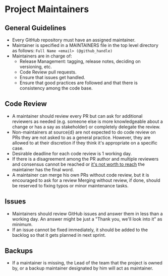 # Project Maintainers

## General Guidelines

* Every GitHub repository must have an assigned maintainer.
* Maintainer is specified in a MAINTAINERS file in the top level directory as follows: `Full Name <email> (@github_handle)`
* Maintainers are in charge of:
  * Release Management: tagging, release notes, deciding on versioning, etc.
  * Code Review pull requests.
  * Ensure that issues get handled.
  * Ensure that good practices are followed and that there is consistency among the code base.

## Code Review

* A maintainer should review every PR but can ask for additional reviewers as needed (e.g. someone else is more knowledgeable about a change or has a say as stakeholder) or completely delegate the review.
* Non-maintainers at source{d} are not expected to do code review on PRs they are not asked to as a general practice.  However, they are allowed to at their discretion if they think it's appropriate on a specific case.
* Desirable deadline for each code review is 1 working day.
* If there is a disagreement among the PR author and multiple reviewers and consensus cannot be reached or [it's not worth to reach](http://bikeshed.org/) the maintainer has the final word.
* A maintainer can merge his own PRs without code review, but it is encouraged to ask for a review  Merging without review, if done, should be reserved to fixing typos or minor maintenance tasks.

## Issues

* Maintainers should review GitHub issues and answer them in less than a working day. An answer might be just a "Thank you, we'll look into it" as minimum.
* If an issue cannot be fixed immediately, it should be added to the backlog so that it gets planned in next sprint.

## Backups

* If a maintainer is missing, the Lead of the team that the project is owned by, or a backup maintainer designated by him will act as maintainer.
